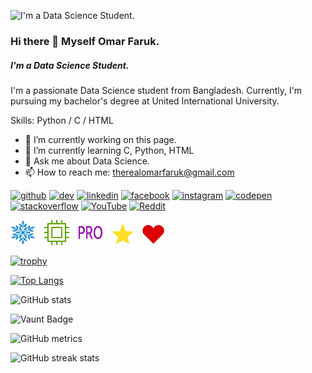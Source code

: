 ![I'm a Data Science Student.](https://media.licdn.com/dms/image/v2/D5616AQFM6qD9A1qcbA/profile-displaybackgroundimage-shrink_350_1400/profile-displaybackgroundimage-shrink_350_1400/0/1683595584034?e=1733356800&v=beta&t=s05KETwWhXp-OzDH8RyG7qYP2lfP5XguJlaOs5zubRM)

### Hi there 👋 Myself Omar Faruk.
##### I'm a Data Science Student.

I'm a passionate Data Science student from Bangladesh. Currently, I'm pursuing my bachelor's degree at United International University. 

Skills: Python / C  / HTML 

- 🔭 I’m currently working on this page. 
- 🌱 I’m currently learning C, Python, HTML 
- 💬 Ask me about Data Science. 
- 📫 How to reach me: therealomarfaruk@gmail.com 


[<img src='https://cdn.jsdelivr.net/npm/simple-icons@3.0.1/icons/github.svg' alt='github' height='40'>](https://github.com/OmarFaruk003)  [<img src='https://cdn.jsdelivr.net/npm/simple-icons@3.0.1/icons/dev-dot-to.svg' alt='dev' height='40'>](https://dev.to/https://dev.to/md_omarfaruk_d10252c6b1)  [<img src='https://cdn.jsdelivr.net/npm/simple-icons@3.0.1/icons/linkedin.svg' alt='linkedin' height='40'>](https://www.linkedin.com/in/https://www.linkedin.com/in/omar-faruk-178010239//)  [<img src='https://cdn.jsdelivr.net/npm/simple-icons@3.0.1/icons/facebook.svg' alt='facebook' height='40'>](https://www.facebook.com/https://www.facebook.com/real.omarfaruk/)  [<img src='https://cdn.jsdelivr.net/npm/simple-icons@3.0.1/icons/instagram.svg' alt='instagram' height='40'>](https://www.instagram.com/https://www.instagram.com/the.omarfaruk//)  [<img src='https://cdn.jsdelivr.net/npm/simple-icons@3.0.1/icons/codepen.svg' alt='codepen' height='40'>](https://codepen.io/@pmramnlp-the-flexboxer)  [<img src='https://cdn.jsdelivr.net/npm/simple-icons@3.0.1/icons/stackoverflow.svg' alt='stackoverflow' height='40'>](https://stackoverflow.com/users/https://stackoverflow.com/users/25356979/md-omar-faruk)  [<img src='https://cdn.jsdelivr.net/npm/simple-icons@3.0.1/icons/youtube.svg' alt='YouTube' height='40'>](https://www.youtube.com/channel/@Md.OmarFaruk-q2t)  [<img src='https://cdn.jsdelivr.net/npm/simple-icons@3.0.1/icons/reddit.svg' alt='Reddit' height='40'>](https://www.reddit.com/user/https://www.reddit.com/user/Typical_Incident1606/)  

<a href='https://archiveprogram.github.com/'><img src='https://raw.githubusercontent.com/acervenky/animated-github-badges/master/assets/acbadge.gif' width='40' height='40'></a> <a href='https://docs.github.com/en/developers'><img src='https://raw.githubusercontent.com/acervenky/animated-github-badges/master/assets/devbadge.gif' width='40' height='40'></a> <a href='https://github.com/pricing'><img src='https://raw.githubusercontent.com/acervenky/animated-github-badges/master/assets/pro.gif' width='40' height='40'></a> <a href='https://stars.github.com/'><img src='https://raw.githubusercontent.com/acervenky/animated-github-badges/master/assets/starbadge.gif' width='35' height='35'></a> <a href='https://docs.github.com/en/github/supporting-the-open-source-community-with-github-sponsors'><img src='https://raw.githubusercontent.com/acervenky/animated-github-badges/master/assets/sponsorbadge.gif' width='35' height='35'></a> 

[![trophy](https://github-profile-trophy.vercel.app/?username=OmarFaruk003)](https://github.com/ryo-ma/github-profile-trophy)

[![Top Langs](https://github-readme-stats.vercel.app/api/top-langs/?username=OmarFaruk003)](https://github.com/anuraghazra/github-readme-stats)

![GitHub stats](https://github-readme-stats.vercel.app/api?username=OmarFaruk003&show_icons=true&count_private=true)  

![Vaunt Badge](https://api.vaunt.dev/v1/github/entities/OmarFaruk003/contributions?format=svg&private=true)  

![GitHub metrics](https://metrics.lecoq.io/OmarFaruk003)  

![GitHub streak stats](https://streak-stats.demolab.com/?user=OmarFaruk003)  

